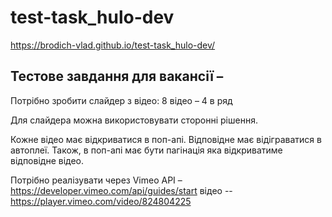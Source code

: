 # test-task_hulo-dev

https://brodich-vlad.github.io/test-task_hulo-dev/

## Тестове завдання для вакансії – 

Потрібно зробити слайдер з відео:
8 відео – 4 в ряд

Для слайдера можна використовувати сторонні рішення.

Кожне відео має відкриватися в поп-апі.
Відповідне має відіграватися в автоплеї.
Також, в поп-апі має бути пагінація яка відкриватиме відповідне відео.

Потрібно реалізувати через Vimeo API – https://developer.vimeo.com/api/guides/start
відео -- https://player.vimeo.com/video/824804225